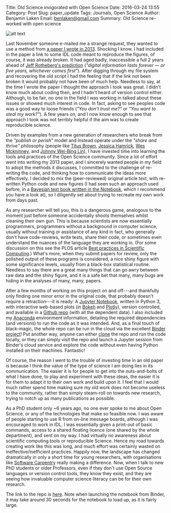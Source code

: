 Title: Old Science invigorated with Open Science
Date: 2016-03-24 13:55
Category: Post
Slug: paper_update
Tags: Journals, Open Science
Author: Benjamin Laken
Email: benlaken@gmail.com
Summary: Old Science re-worked with open science

![alt text](./images/banner_old_sci.png "Original image by James
Clarke")

Last November someone e-mailed me a strange request, they wanted to use
a method from [a paper I wrote in
2013](http://www.swsc-journal.org/articles/swsc/full_html/2013/01/swsc130020/swsc130020.html).
Shocking I know. I had included in the paper a link to some IDL code
meant to reproduce the figures, of course, it was already broken. It had
aged badly, inaccessible a full 2 years ahead of [Jeff Rotheberg's
prediction](http://www.clir.org/pubs/archives/ensuring.pdf) (*"digital
information lasts forever — or five years, whichever comes first"*).
After digging through my file system and recovering the old script I had
the feeling that if the link not been broken it would probably not have
been of much help. Needless to say, at the time I wrote the paper I
thought the approach I took was great. I didn't know much about coding
then, and I hadn't heard of version control either. Although, to be
fair, no one in the field I was working in talked about these issues or
showed much interest in code. In fact, asking to see peoples code was a
good way to loose friends (*"You don't trust me?"* or *"You want to
steal my work?"*). A few years on, and I now know enough to see that
approach I took was not terribly helpful if the aim was to create
reproducible science.

Driven by examples from a new generation of researchers who break from
the *"publish or perish"* model and instead operate under the *"share
and thrive"* philosophy (people like [Titus
Brown](http://ivory.idyll.org/blog/), [Jessica
Hamrick](http://www.jesshamrick.com/blog/), [Wes
Mckninney](http://wesmckinney.com), and [Johnny Wei-Bing
Lin](http://pyaos.johnny-lin.com)), I have invested time into learning
the tools and practices of the Open Science community. Since a lot of
effort went into writing my 2013 paper, and I sincerely wanted people in
my field to adopt the methods it discusses, I committed to the challenge
of re-writing the code, and thinking how to communicate the ideas more
effectively. I decided to mix the (peer-reviewed) original article text,
with re-written Python code and new figures (I had seen such an approach
used before, in a [Bayesian text book written in the
Notebook](http://camdavidsonpilon.github.io/Probabilistic-Programming-and-Bayesian-Methods-for-Hackers/),
which I recommend you have a look at), so I diligently set about trying
to recreate my own work from days past.

As any researcher will tell you, this is a dangerous game, analogous to
the moment just before someone accidentally shoots themselves whilst
cleaning their own gun. This is because scientists are now essentially
programmers, programmers without a background in computer science,
usually without training or assistance of any kind in fact, who
generally don't have code-reviews, write tests, share their code, or
sometimes even understand the nuances of the language they are working
in. (For some discussion on this see the PLOS article [Best practices in
Scientific
Computing](http://journals.plos.org/plosbiology/article?id=10.1371/journal.pbio.1001745).)
What's more, when they submit papers for review, only the polished
output of these programs is considered, a nice shiny figure with some
significance levels, usually from a black-box statistical routine.
Needless to say there are a great many things that can go awry between
raw data and the shiny figure, and it is a safe bet that many, many bugs
are hiding in the analyses of many, many, papers.

After a few months of working on this project on and off---and
thankfully only finding one minor error in the original code, that
probably doesn't require a retraction---it is ready: A [Jupyter
Notebook](http://jupyter.org), written in Python 3, with interactive
web-based plots (in [Bokeh](http://bokeh.pydata.org/en/latest/) and
[Plotly](https://plot.ly)), version controlled, and available in a
[Github repo](https://github.com/benlaken/Composite_methods_LC13) (with
all the dependent data). I also included my
[Anaconda](https://www.continuum.io/downloads) environment information,
detailing the required dependencies (and versions) to run the code as it
was intended. And, as a final touch of black-magic, the whole repo can
be run in the cloud via the excellent [Binder
project](http://mybinder.org)! Put another way, anyone can either
[clone](https://git-scm.com/docs/git-clone) the repo and run the code
locally, or they can simply visit the repo and launch a Jupyter session
from Binder's cloud service and explore the code without even having
Python installed on their machines. Fantastic!

Of course, the reason I went to the trouble of investing time in an old
paper is because I think the value of the type of science I am doing
lies in its communication. The easier it is for people to get into the
nuts-and-bolts of what I have done, to play and experiment with these
ideas, the easier it is for them to adapt it to their own work and build
upon it. I feel that I would much rather spend time making sure my old
work does not become useless to the community, rather than simply
steam-roll on towards new research, trying to notch up as many
publications as possible.

As a PhD student only \~6 years ago, no one ever spoke to me about Open
Science, or any of the technologies that make so feasible now. I was
aware of people starting to use R from on-line message boards, although
I was encouraged to work in IDL. I was essentially given a print-out of
basic commands, access to a shared floating licence (one shared by the
whole department), and sent on my way. I had virtually no awareness
about scientific computing tools or reproducible Science. Hence my road
towards creating work like this was long, and much effort was certainly
wasted on ineffective/inefficient practices. Happily now, the landscape
has changed dramatically in only a short time for young researchers,
with organisations like [Software
Carpentry](http://software-carpentry.org) really making a difference.
Now, when I talk to new PhD students or older Professors, even if they
don't use Open Source languages or version control tools, they know they
exist, and they are seeing how invaluable computer science literacy can
be for their own research.

The link to the repo is
[here](https://github.com/benlaken/Composite_methods_LC13). Note when
launching the notebook from Binder, it may take around 30 seconds for
the notebook to load up, as it is fairly large.

</div>

</div>
